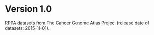 # Version 1.0
RPPA datasets from The Cancer Genome Atlas Project (release date of datasets: 2015-11-01).

